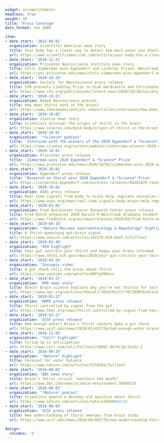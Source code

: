 ```yaml
---
widget: accomplishments
headless: true
weight: 40
title: 'Press Coverage'
date_format: Jan 2006

item:
- date_start: '2022-09-01'
  organization: Scientific American news story
  title: Your body has a clever way to detect how much water you should drink every day
  url: https://www.scientificamerican.com/article/your-body-has-a-clever-way-to-detect-how-much-water-you-should-drink-every-day
- date_start: '2020-12-21'
  organization: Princeton Neuroscience Institute news story
  title: Chris Zimmerman wins Eppendorf and Lindsley Prizes, Weintraub Award
  url: https://pni.princeton.edu/news/chris-zimmerman-wins-eppendorf-and-lindsley-prizes-weintraub-award
- date_start: '2020-10-28'
  organization: Society for Neuroscience press release
  title: SfN presents Lindsley Prize to Kiah Hardcastle and Christopher Zimmerman
  url: https://www.sfn.org/publications/latest-news/2020/10/28/society-for-neuroscience-presents-lindsley-prize-to-kiah-hardcastle-and-christopher-zimmerman
- date_start: '2020-10-21'
  organization: Naked Neuroscience podcast
  title: How does thirst work in the brain?
  url: https://www.thenakedscientists.com/articles/interviews/how-does-thirst-work-brain
- date_start: '2020-10-02'
  organization: Inverse news story
  title: Scientists discover the origin of thirst in the brain
  url: https://www.inverse.com/mind-body/origin-of-thirst-in-the-brain
- date_start: '2020-10-01'
  organization: '*Science* podcast'
  title: 'Interview with the winners of the 2020 Eppendorf & *Science* Prize for Neurobiology'
  url: https://www.science.org/content/webinar/interview-winners-2020-eppendorf-%26-science-prize-neurobiology
- date_start: '2020-10-01'
  organization: Princeton press release
  title: 'Zimmerman wins 2020 Eppendorf & *Science* Prize'
  url: https://www.princeton.edu/news/2020/10/02/zimmerman-wins-2020-eppendorf-and-science-prize
- date_start: '2020-10-01'
  organization: Eppendorf press release
  title: 'Research on thirst wins 2020 Eppendorf & *Science* Prize'
  url: https://corporate.eppendorf.com/en/press-releases/08102020-research-on-thirst-wins-2020-eppendorf-science-prize
- date_start: '2020-10-01'
  organization: AAAS press release
  title: Real-time signals from body to brain help regulate sensation of thirst
  url: https://www.aaas.org/news/real-time-signals-body-brain-help-regulate-sensation-thirst
- date_start: '2020-03-02'
  organization: Fred Hutchinson Cancer Research Center press release
  title: Fred Hutch announces 2020 Harold M Weintraub Graduate Student Award recipients
  url: https://www.fredhutch.org/en/news/releases/2020/03/fred-hutch-announces-2020-harold-weintraub-graduate-student-award-recipents.html
- date_start: '2019-04-19'
  organization: '*Nature Reviews Gastroenterology & Hepatology* highlight'
  title: A thirst-quenching gut–brain signal
  url: https://www.nature.com/articles/s41575-019-0147-5/fulltext
- date_start: '2019-03-30'
  organization: 'NIH highlight'
  title: Your gut controls your thirst and keeps your brain informed
  url: https://www.nhlbi.nih.gov/news/2019/your-gut-controls-your-thirst-and-keeps-your-brain-informed
- date_start: '2019-03-29'
  organization: 'Inscopix video'
  title: A gut check tells the brain about thirst
  url: https://www.youtube.com/watch?v=9DFYgYN6Vxc
- date_start: '2019-03-27'
  organization: 'NPR news story'
  title: Blech! Brain science explains why you’re not thirsty for salt water
  url: https://www.npr.org/sections/thesalt/2019/03/27/707289059/blech-brain-science-explains-why-youre-not-thirsty-for-salt-water
- date_start: '2019-03-27'
  organization: 'HHMI press release'
  title: Thirst controlled by signal from the gut
  url: https://www.hhmi.org/news/thirst-controlled-by-signal-from-the-gut
- date_start: '2019-03-27'
  organization: 'UCSF press release'
  title: Had enough water? Brain’s thirst centers make a gut check
  url: https://www.ucsf.edu/news/2019/03/413736/had-enough-water-brains-thirst-centers-make-gut-check
- date_start: '2016-11-03'
  organization: '*Cell* highlight'
  title: Firing up in anticipation
  url: https://www.cell.com/cell/fulltext/S0092-8674(16)31453-2
- date_start: '2016-09-26'
  organization: '*Nature* highlight'
  title: Forecast for water balance
  url: https://www.nature.com/articles/537626a/fulltext
- date_start: '2016-08-03'
  organization: 'BBC news story'
  title: Brain’s thirst circuit ‘monitors the mouth’
  url: https://www.bbc.com/news/science-environment-36966275
- date_start: '2016-08-03'
  organization: '*Nature* podcast'
  title: Scientists quench a decades-old question about thirst
  url: https://www.nature.com/articles/nature18950#Sec15
- date_start: '2016-08-03'
  organization: 'UCSF press release'
  title: New understanding of thirst emerges from brain study
  url: https://www.ucsf.edu/news/2016/08/403776/new-understanding-thirst-emerges-brain-study

design:
  columns: '2'
---
```


